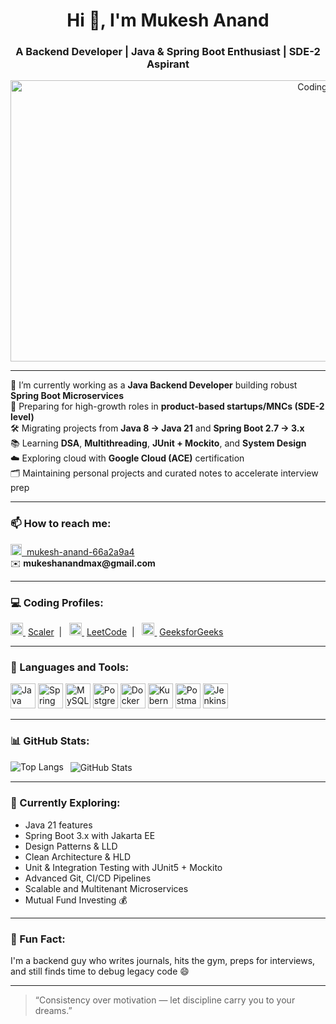 <h1 align="center">Hi 👋, I'm Mukesh Anand</h1>
<h3 align="center">A Backend Developer | Java & Spring Boot Enthusiast | SDE-2 Aspirant</h3>

<p align="center">
  <img src="https://camo.githubusercontent.com/5ddf73ad3a205111cf8c686f687fc216c2946a75005718c8da5b837ad9de78c9/68747470733a2f2f7468756d62732e6766796361742e636f6d2f4576696c4e657874446576696c666973682d736d616c6c2e676966" alt="Coding" height="450" width="950">
</p>

---

🔭 I’m currently working as a **Java Backend Developer** building robust **Spring Boot Microservices**  
🎯 Preparing for high-growth roles in **product-based startups/MNCs (SDE-2 level)**  
🛠️ Migrating projects from **Java 8 → Java 21** and **Spring Boot 2.7 → 3.x**  
📚 Learning **DSA**, **Multithreading**, **JUnit + Mockito**, and **System Design**  
☁️ Exploring cloud with **Google Cloud (ACE)** certification  
🗂️ Maintaining personal projects and curated notes to accelerate interview prep

---

### 📫 How to reach me:
<p align="left">
  <a href="https://linkedin.com/in/mukesh-anand-66a2a9a4" target="_blank">
    <img src="https://cdn-icons-png.flaticon.com/512/174/174857.png" alt="LinkedIn" width="18" height="18">
    &nbsp;mukesh-anand-66a2a9a4
  </a><br>
  ✉️ <b>mukeshanandmax@gmail.com</b>
</p>

---

### 💻 Coding Profiles:
<p align="left">
  <a href="https://www.scaler.com/profile/your-username" target="_blank">
    <img src="https://assets-v2.scaler.com/assets/scaler-logo-dark-2be3a08e3f251126c6c5714cb6aeb53f202db0599743c203c0bcb6cd11cb3c63.png" alt="Scaler" width="20" height="20">
  </a>&nbsp;<a href="https://www.scaler.com/academy/profile/" target="_blank">Scaler</a>&nbsp;&nbsp;|&nbsp;&nbsp;

  <a href="https://leetcode.com/your-username" target="_blank">
    <img src="https://upload.wikimedia.org/wikipedia/commons/1/19/LeetCode_logo_black.png" alt="LeetCode" width="20" height="20">
  </a>&nbsp;<a href="https://leetcode.com/u/mukeshanandmax/" target="_blank">LeetCode</a>&nbsp;&nbsp;|&nbsp;&nbsp;

  <a href="https://auth.geeksforgeeks.org/user/your-username" target="_blank">
    <img src="https://media.geeksforgeeks.org/wp-content/cdn-uploads/gfg_200X200.png" alt="GFG" width="20" height="20">
  </a>&nbsp;<a href="https://www.geeksforgeeks.org/user/mukeshanand/" target="_blank">GeeksforGeeks</a>
</p>

---

### 🚀 Languages and Tools:
<p align="left">
  <a href="https://www.java.com" target="_blank"><img src="https://brandslogos.com/wp-content/uploads/images/large/java-logo-1.png" alt="Java" width="40" height="40"/></a>
  <a href="https://spring.io" target="_blank"><img src="https://www.vectorlogo.zone/logos/springio/springio-icon.svg" alt="Spring" width="40" height="40"/></a>
  <a href="https://www.mysql.com" target="_blank"><img src="https://www.svgrepo.com/show/303251/mysql-logo.svg" alt="MySQL" width="40" height="40"/></a>
  <a href="https://www.postgresql.org/" target="_blank"><img src="https://www.vectorlogo.zone/logos/postgresql/postgresql-icon.svg" alt="PostgreSQL" width="40" height="40"/></a>
  <a href="https://www.docker.com/" target="_blank"><img src="https://www.vectorlogo.zone/logos/docker/docker-icon.svg" alt="Docker" width="40" height="40"/></a>
  <a href="https://kubernetes.io/" target="_blank"><img src="https://www.vectorlogo.zone/logos/kubernetes/kubernetes-icon.svg" alt="Kubernetes" width="40" height="40"/></a>
  <a href="https://postman.com" target="_blank"><img src="https://www.vectorlogo.zone/logos/getpostman/getpostman-icon.svg" alt="Postman" width="40" height="40"/></a>
  <a href="https://www.jenkins.io" target="_blank"><img src="https://www.vectorlogo.zone/logos/jenkins/jenkins-icon.svg" alt="Jenkins" width="40" height="40"/></a>
</p>

---

### 📊 GitHub Stats:
<p>
  <img align="left" src="https://github-readme-stats.vercel.app/api/top-langs?username=mukeshanandmax&show_icons=true&locale=en&layout=compact" alt="Top Langs"/>
</p>

<p>&nbsp;
  <img align="center" src="https://github-readme-stats.vercel.app/api?username=mukeshanandmax&show_icons=true&locale=en" alt="GitHub Stats"/>
</p>

---

### 🧠 Currently Exploring:
- Java 21 features 
- Spring Boot 3.x with Jakarta EE
- Design Patterns & LLD
- Clean Architecture & HLD  
- Unit & Integration Testing with JUnit5 + Mockito  
- Advanced Git, CI/CD Pipelines  
- Scalable and Multitenant Microservices  
- Mutual Fund Investing 💰

---
### 💬 Fun Fact:
I'm a backend guy who writes journals, hits the gym, preps for interviews, and still finds time to debug legacy code 😄

---


> “Consistency over motivation — let discipline carry you to your dreams.”
